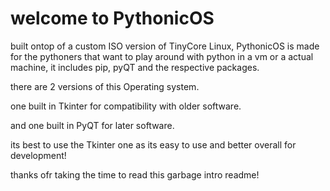 # welcome to PythonicOS

built ontop of a custom ISO version of TinyCore Linux, PythonicOS is made for the pythoners that want to play around with python in a vm or a actual machine, it includes pip, pyQT and the respective packages.

there are 2 versions of this Operating system.

one built in Tkinter for compatibility with older software.

and one built in PyQT for later software.

its best to use the Tkinter one as its easy to use and better overall for development!

thanks ofr taking the time to read this garbage intro readme!